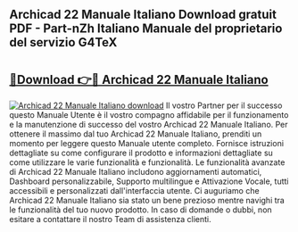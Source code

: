 ## Archicad 22 Manuale Italiano Download gratuit PDF - Part-nZh Italiano Manuale del proprietario del servizio G4TeX

# <h2><a href="http://dfeqkj1.blite.top/?on=Archicad+22+Manuale+Italiano">🔗Download 👉🔴 Archicad 22 Manuale Italiano</a></h2>

[![Archicad 22 Manuale Italiano download](https://i.imgur.com/lujVjoI.png)](http://dfeqkj1.blite.top/?on=Archicad+22+Manuale+Italiano)
Il vostro Partner per il successo questo Manuale Utente è il vostro compagno affidabile per il funzionamento e la manutenzione di successo del vostro Archicad 22 Manuale Italiano. Per ottenere il massimo dal tuo Archicad 22 Manuale Italiano, prenditi un momento per leggere questo Manuale utente completo. Fornisce istruzioni dettagliate su come configurare il prodotto e informazioni dettagliate su come utilizzare le varie funzionalità e funzionalità. Le funzionalità avanzate di Archicad 22 Manuale Italiano includono aggiornamenti automatici, Dashboard personalizzabile, Supporto multilingue e Attivazione Vocale, tutti accessibili e personalizzati dall'interfaccia utente. Ci auguriamo che Archicad 22 Manuale Italiano sia stato un bene prezioso mentre navighi tra le funzionalità del tuo nuovo prodotto. In caso di domande o dubbi, non esitare a contattare il nostro Team di assistenza clienti.
